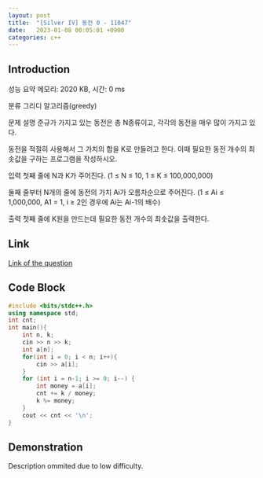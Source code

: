 ```yaml
---
layout: post
title:  "[Silver IV] 동전 0 - 11047"
date:   2023-01-08 00:05:01 +0900
categories: c++
---
```


## Introduction

성능 요약
메모리: 2020 KB, 시간: 0 ms

분류
그리디 알고리즘(greedy)

문제 설명
준규가 가지고 있는 동전은 총 N종류이고, 각각의 동전을 매우 많이 가지고 있다.

동전을 적절히 사용해서 그 가치의 합을 K로 만들려고 한다. 이때 필요한 동전 개수의 최솟값을 구하는 프로그램을 작성하시오.

입력
첫째 줄에 N과 K가 주어진다. (1 ≤ N ≤ 10, 1 ≤ K ≤ 100,000,000)

둘째 줄부터 N개의 줄에 동전의 가치 Ai가 오름차순으로 주어진다. (1 ≤ Ai ≤ 1,000,000, A1 = 1, i ≥ 2인 경우에 Ai는 Ai-1의 배수)

출력
첫째 줄에 K원을 만드는데 필요한 동전 개수의 최솟값을 출력한다.

## Link

[Link of the question](https://www.acmicpc.net/problem/11047)

## Code Block

```c++
#include <bits/stdc++.h>
using namespace std;
int cnt;
int main(){
    int n, k;
    cin >> n >> k;
    int a[n];
    for(int i = 0; i < n; i++){
        cin >> a[i];
    }
    for (int i = n-1; i >= 0; i--) {
        int money = a[i];
        cnt += k / money;
        k %= money;
    }
    cout << cnt << '\n';
}
```

## Demonstration

Description ommited due to low difficulty.
